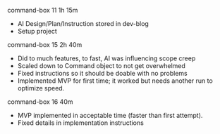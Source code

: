 command-box 11 1h 15m
- AI Design/Plan/Instruction stored in dev-blog
- Setup project

command-box 15 2h 40m
- Did to much features, to fast, AI was influencing scope creep
- Scaled down to Command object to not get overwhelmed
- Fixed instructions so it should be doable with no problems
- Implemented MVP for first time; it worked but needs another run to optimize speed.

command-box 16 40m
- MVP implemented in acceptable time (faster than first attempt).
- Fixed details in implementation instructions
